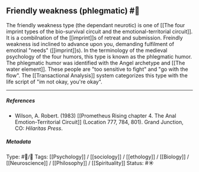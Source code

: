 ## Friendly weakness (phlegmatic) #🧠 

The friendly weakness type (the dependant neurotic) is one of [[The four imprint types of the bio-survival circuit and the emotional-territorial circuit]]. It is a combilnation of the [[imprint]]s of retreat and submission. Freindly weakness isd inclined to advance upon you, demanding fulfilment of emotinal "needs" ([[imprint]]s). In the terminology of the medieval psychology of the four humors, this type is known as the phlegmatic humor. The phlegmatic humor was identified with the Angel archetype and [[The water element]]. These people are "too sensitive to fight" and "go with the flow". The [[Transactional Analysis]] system categorizes this type with the life script of "im not okay, you're okay". 

___

##### References

 - Wilson, A. Robert. (1983) [[Prometheus Rising chapter 4. The Anal Emotion-Territorial Circuit]] (Location 777, 784, 801). Grand Junction, CO: _Hilaritas Press_.

##### Metadata

Type: #🔵/🔵 
Tags: [[Psychology]] / [[sociology]] / [[ethology]] / [[Biology]] / [[Neuroscience]] / [[Philosophy]] / [[Spirituality]] 
Status: #☀️ 
